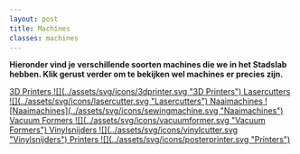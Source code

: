 ```yaml
---
layout: post
title: Machines
classes: machines
---
```


**Hieronder vind je verschillende soorten machines die we in het Stadslab hebben. Klik gerust verder om te bekijken wel machines er precies zijn.**


<a class="machine--link" href="{{site.baseurl}}/machines/3dprinters" title="Stadslab Rotterdam - 3D Printers">
    <span>3D Printers</span>
    ![](../assets/svg/icons/3dprinter.svg "3D Printers")
</a>
<a class="machine--link" href="{{site.baseurl}}/machines/lasercutters" title="Stadslab Rotterdam - Lasercutters">
    <span>Lasercutters</span>
    ![](../assets/svg/icons/lasercutter.svg "Lasercutters")
</a>
<a class="machine--link" href="{{site.baseurl}}/machines/naaimachines" title="Stadslab Rotterdam - Naaimachines">
    <span>Naaimachines</span>
    ![Naaimachines](../assets/svg/icons/sewingmachine.svg "Naaimachines")
</a>
<a class="machine--link" href="{{site.baseurl}}/machines/vacuumformers" title="Stadslab Rotterdam - Vacuum Formers">
    <span>Vacuum Formers</span>
    ![](../assets/svg/icons/vacuumformer.svg "Vacuum Formers")
</a>
<a class="machine--link" href="{{site.baseurl}}/machines/vinylsnijders" title="Stadslab Rotterdam - Vinylsnijders">
    <span>Vinylsnijders</span>
    ![](../assets/svg/icons/vinylcutter.svg "Vinylsnijders")
</a>
<a class="machine--link" href="{{site.baseurl}}/machines/printers" title="Stadslab Rotterdam - Printers">
    <span>Printers</span>
    ![](../assets/svg/icons/posterprinter.svg "Printers")
</a>